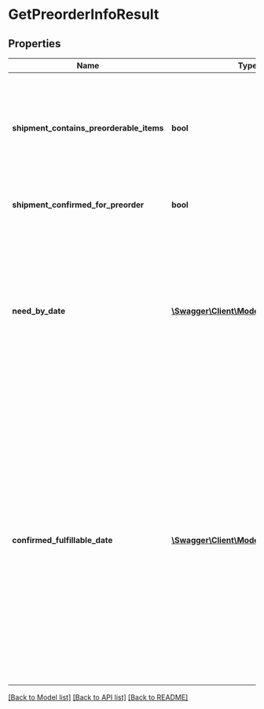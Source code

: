 # GetPreorderInfoResult

## Properties
Name | Type | Description | Notes
------------ | ------------- | ------------- | -------------
**shipment_contains_preorderable_items** | **bool** | Indicates whether the shipment contains items that have been enabled for pre-order. For more information about enabling items for pre-order, see the Seller Central Help. | [optional] 
**shipment_confirmed_for_preorder** | **bool** | Indicates whether this shipment has been confirmed for pre-order. | [optional] 
**need_by_date** | [**\Swagger\Client\Model\DateStringType**](DateStringType.md) | Date that the shipment would need to arrive at an Amazon fulfillment center to avoid delivery promise breaks for pre-ordered items if this shipment is later confirmed for pre-order. In YYYY-MM-DD format. See also the confirmPreorder operation. | [optional] 
**confirmed_fulfillable_date** | [**\Swagger\Client\Model\DateStringType**](DateStringType.md) | Date in YYYY-MM-DD format that determines which pre-order items in the shipment are eligible for pre-order. If this shipment is confirmed for pre-order with a subsequent call to the confirmPreorder operation, the pre-order Buy Box will appear for any pre-order items in the shipment with a release date on or after this date. Call the getShipmentItems operation to get the release dates for the pre-order items in this shipment. | [optional] 

[[Back to Model list]](../README.md#documentation-for-models) [[Back to API list]](../README.md#documentation-for-api-endpoints) [[Back to README]](../README.md)


